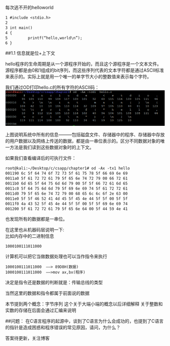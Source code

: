 每次逃不开的helloworld

	1 #include <stdio.h>
	2
	3 int main()
	4 {
	5         printf(“hello,world\n”);
	6 }


##1.1 信息就是位+上下文  

hello程序的生命周期是从一个源程序开始的，而且这个源程序是一个文本文件。源程序都是由0和1组成的bit序列，而这些序列代表的文本字符都是通过ASCII标准来表示的。实际上就是用一个唯一的单字节大小的整数值来表示每个字符。  

我们通过OD打印hello.c的所有字符的ASCII码：  
![](./image/1-1-1.png)

上图说明系统中所有的信息———包括磁盘文件、存储器中的程序、存储器中存放的用户数据以及网络上传送的数据，都是由一串位表示的。区分不同数据对象的唯一方法是我们读到这些数据对象时的上下文。  

如果我们查看编译后的可执行文件：  

	root@kali:~/Desktop/c/csapp/chapter1# od -Ax -tx1 hello
	001190 6c 5f 64 74 6f 72 73 5f 61 75 78 5f 66 69 6e 69
	0011a0 5f 61 72 72 61 79 5f 65 6e 74 72 79 00 66 72 61
	0011b0 6d 65 5f 64 75 6d 6d 79 00 5f 5f 66 72 61 6d 65
	0011c0 5f 64 75 6d 6d 79 5f 69 6e 69 74 5f 61 72 72 61
	0011d0 79 5f 65 6e 74 72 79 00 68 65 6c 6c 6f 2e 63 00
	0011e0 5f 5f 46 52 41 4d 45 5f 45 4e 44 5f 5f 00 5f 5f
	0011f0 4a 43 52 5f 45 4e 44 5f 5f 00 5f 5f 69 6e 69 74
	001200 5f 61 72 72 61 79 5f 65 6e 64 00 5f 44 59 4e 41

也发现所有的数据都是一串位。

在这里也从机器码层说明一下:  
比如内存中的二进制信息  

	1000100111011000   

计算机可以把它当做数据处理也可以当作指令来执行  

	1000100111011000  ——> 89D8H(数据)      
	1000100111011000  ——>mov ax,bx(程序)

决定是指令还是数据的判断就是：传输总线的类型  

当然这里的数据和指令都属于前面说的数据  

本节提到两个概念：字节序列 这个关于大端小端的概念以后详细解释   关于整数和实数的存储在后面会通过汇编来说明  

##问题：
在C语言程序的起源中，谈到了C语言为什么会成功的，也提到了C语言的指针是造成困惑和程序错误的常见原因，请问，为什么？  

答案待更新，关注博客